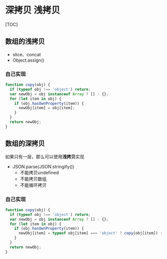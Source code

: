# 深拷贝 浅拷贝

[TOC]

## 数组的浅拷贝

- slice、concat
- Object.assign()

### 自己实现

```js
function copy(obj) {
  if (typeof obj !== 'object') return;
  var newObj = obj instanceof Array ? [] : {};
  for (let item in obj) {
    if (obj.hasOwnProperty(item)) {
      newObj[item] = obj[item];
    }
  }
  return newObj;
}
```

## 数组的深拷贝

如果只有一层，那么可以使用**浅拷贝**实现

- JSON.parse(JSON.stringify())
  - 不能拷贝undefined
  - 不能拷贝数组
  - 不能循环拷贝

### 自己实现

```js
function copy(obj) {
  if (typeof obj !== 'object') return;
  var newObj = obj instanceof Array ? [] : {};
  for (let item in obj) {
    if (obj.hasOwnProperty(item)) {
      newObj[item] = typeof obj[item] === 'object' ? copy(obj[item]) : obj[item];
    }
  }
  return newObj;
}
```

